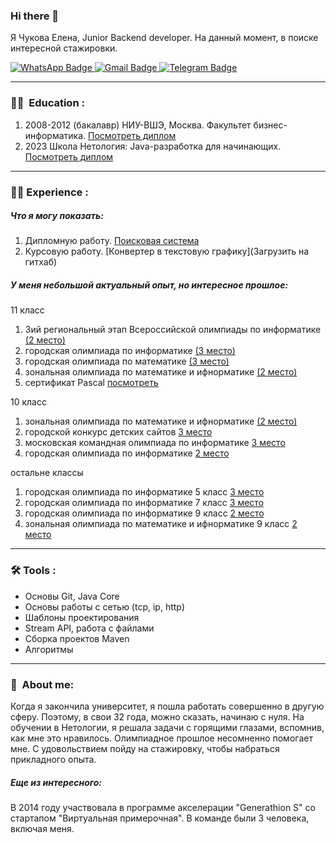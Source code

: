 ### Hi there 👋

Я Чукова Елена, Junior Backend developer.
На данный момент, в поиске интересной стажировки.

<div id="badges">
  <a href="https://wa.me/79067811858">
    <img src="https://img.shields.io/badge/WhatsApp-green?logo=WhatsApp&logoColor=white" alt="WhatsApp Badge"/>
  </a>
  <a href="mailto:chukova1991@gmail.com">
    <img src="https://img.shields.io/badge/Gmail-red?logo=Gmail&logoColor=white" alt="Gmail Badge"/>
  </a>
  <a href="https://t.me/alenkakomi">
    <img src="https://img.shields.io/badge/Telegram-blue?logo=Telegram&logoColor=white" alt="Telegram Badge"/>
  </a>
</div>

---
### :woman_student:  Education :
1. 2008-2012 (бакалавр) НИУ-ВШЭ, Москва. Факультет бизнес-информатика. [Посмотреть диплом](https://github.com/Aaaleenka/documents/blob/main/1.jpeg)
2. 2023 Школа Нетология: Java-разработка для начинающих. [Посмотреть диплом](https://github.com/Aaaleenka/documents/blob/main/certificate.pdf)
---
### :woman_technologist: Experience :
##### **Что я могу показать:**
1. Дипломную работу. [Поисковая система](https://github.com/Aaaleenka/pcs-final-diplom)
2. Курсовую работу. [Конвертер в текстовую графику](Загрузить на гитхаб)

##### **У меня небольшой актуальный опыт, но интересное прошлое:**

11 класс
1. 3ий региональный этап Всероссийской олимпиады по информатике [(2 место)](https://github.com/Aaaleenka/documents/blob/main/photo_2023-09-27%2013.38.13.jpeg)
2. городская олимпиада по информатике [(3 место)](https://github.com/Aaaleenka/documents/blob/main/photo_2023-09-27%2013.38.16.jpeg)
3. городская олимпиада по математике [(3 место)](https://github.com/Aaaleenka/documents/blob/main/photo_2023-09-27%2013.38.13.jpeg)
4. зональная олимпиада по математике и ифнорматике [(2 место)](https://github.com/Aaaleenka/documents/blob/main/photo_2023-09-27%2013.38.17.jpeg)
5. сертификат Pascal [посмотреть](https://github.com/Aaaleenka/documents/blob/main/photo_2023-09-27%2013.38.15.jpeg)

10 класс
1. зональная олимпиада по математике и ифнорматике [(2 место)](https://github.com/Aaaleenka/documents/blob/main/photo_2023-09-27%2013.48.48.jpeg)
2. городской конкурс детских сайтов [3 место](https://github.com/Aaaleenka/documents/blob/main/photo_2023-09-27%2013.48.46.jpeg)
3. московская командная олимпиада по информатике [3 место](https://github.com/Aaaleenka/documents/blob/main/photo_2023-09-27%2013.48.47.jpeg)
4. городская олимпиада по информатике [2 место](https://github.com/Aaaleenka/documents/blob/main/photo_2023-09-27%2013.50.17%20(1).jpeg)

остальне классы
1. городская олимпиада по информатике 5 класс [3 место](https://github.com/Aaaleenka/documents/blob/main/photo_2023-09-27%2013.50.14.jpeg)
2. городская олимпиада по информатике 7 класс [3 место](https://github.com/Aaaleenka/documents/blob/main/photo_2023-09-27%2013.50.15.jpeg)
3. городская олимпиада по информатике 9 класс [2 место](https://github.com/Aaaleenka/documents/blob/main/photo_2023-09-27%2013.50.16.jpeg)
4. зональная олимпиада по математике и ифнорматике 9 класс [2 место](https://github.com/Aaaleenka/documents/blob/main/photo_2023-09-27%2013.50.17.jpeg)

---
### :hammer_and_wrench: Tools :

+ Основы Git, Java Core
+ Основы работы с сетью (tcp, ip, http)
+ Шаблоны проектирования
+ Stream API, работа с файлами 
+ Cборка проектов Maven
+ Алгоритмы

____
### :woman:  About me:

Когда я закончила университет, я пошла работать совершенно в другую сферу. Поэтому, в свои 32 года, можно сказать, начинаю с нуля. 
На обучении в Нетологии, я решала задачи с горящими глазами, вспомнив, как мне это нравилось. Олимпиадное прошлое несомненно помогает мне. С удовольствием пойду на стажировку, чтобы набраться прикладного опыта. 

##### **Еще из интересного:**

В 2014 году участвовала в программе акселерации "Generathion S" со стартапом "Виртуальная примерочная". В команде были 3 человека, включая меня. 

<!--
**Aaaleenka/aaaleenka** is a ✨ _special_ ✨ repository because its `README.md` (this file) appears on your GitHub profile.

Here are some ideas to get you started:

- 🔭 I’m currently working on ...
- 🌱 I’m currently learning ...
- 👯 I’m looking to collaborate on ...
- 🤔 I’m looking for help with ...
- 💬 Ask me about ...
- 📫 How to reach me: ...
- 😄 Pronouns: ...
- ⚡ Fun fact: ...
-->
